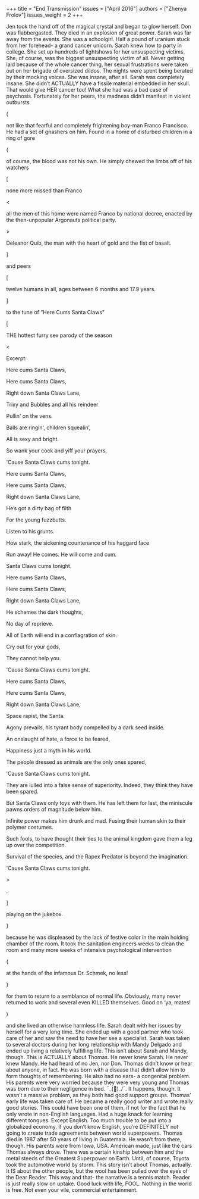 +++
title = "End Transmission"
issues = ["April 2016"]
authors = ["Zhenya Frolov"]
issues_weight = 2
+++

Jen took the hand off of the magical crystal and began to glow herself. Don was flabbergasted. They died in an explosion of great power. Sarah was far away from the events. She was a schoolgirl. Half a pound of uranium stuck from her forehead- a grand cancer unicorn. Sarah knew how to party in college. She set up hundreds of lightshows for her unsuspecting victims. She, of course, was the biggest unsuspecting victim of all. Never getting laid because of the whole cancer thing, her sexual frustrations were taken out on her brigade of oversized dildos. The nights were spent being berated by their mocking voices. She was insane, after all. Sarah was completely insane. She didn’t ACTUALLY have a fissile material embedded in her skull. That would give HER cancer too! What she had was a bad case of psychosis. Fortunately for her peers, the madness didn’t manifest in violent outbursts

(

not like that fearful and completely frightening boy-man Franco Francisco. He had a set of gnashers on him. Found in a home of disturbed children in a ring of gore

{

of course, the blood was not his own. He simply chewed the limbs off of his watchers

[

none more missed than Franco

<

all the men of this home were named Franco by national decree, enacted by the then-unpopular Argonauts political party.

&gt;

Deleanor Quib, the man with the heart of gold and the fist of basalt.

]

and peers

[

twelve humans in all, ages between 6 months and 17.9 years.

]

to the tune of “Here Cums Santa Claws”

[

THE hottest furry sex parody of the season

<

Excerpt:

Here cums Santa Claws,

Here cums Santa Claws,

Right down Santa Claws Lane,

Trixy and Bubbles and all his reindeer

Pullin' on the vens.

Balls are ringin', children squealin’,

All is sexy and bright.

So wank your cock and yiff your prayers,

'Cause Santa Claws cums tonight.

Here cums Santa Claws,

Here cums Santa Claws,

Right down Santa Claws Lane,

He’s got a dirty bag of filth

For the young fuzzbutts.

Listen to his grunts.

How stark, the sickening countenance of his haggard face

Run away! He comes. He will come and cum.

Santa Claws cums tonight.

Here cums Santa Claws,

Here cums Santa Claws,

Right down Santa Claws Lane,

He schemes the dark thoughts,

No day of reprieve.

All of Earth will end in a conflagration of skin.

Cry out for your gods,

They cannot help you.

'Cause Santa Claws cums tonight.

Here cums Santa Claws,

Here cums Santa Claws,

Right down Santa Claws Lane,

Space rapist, the Santa.

Agony prevails, his tyrant body compelled by a dark seed inside.

An onslaught of hate, a force to be feared,

Happiness just a myth in his world.

The people dressed as animals are the only ones spared,

'Cause Santa Claws cums tonight.

They are lulled into a false sense of superiority. Indeed, they think they have been spared.

But Santa Claws only toys with them. He has left them for last, the miniscule pawns orders of magnitude below him.

Infinite power makes him drunk and mad. Fusing their human skin to their polymer costumes.

Such fools, to have thought their ties to the animal kingdom gave them a leg up over the competition.

Survival of the species, and the Rapex Predator is beyond the imagination.

'Cause Santa Claws cums tonight.

&gt;

.

]

playing on the jukebox.

}

because he was displeased by the lack of festive color in the main holding chamber of the room. It took the sanitation engineers weeks to clean the room and many more weeks of intensive psychological intervention

{

at the hands of the infamous Dr. Schmek, no less!

}

for them to return to a semblance of normal life. Obviously, many never returned to work and several even KILLED themselves. Good on ‘ya, mates!

)

and she lived an otherwise harmless life. Sarah dealt with her issues by herself for a very long time. She ended up with a good partner who took care of her and saw the need to have her see a specialist. Sarah was taken to several doctors during her long relationship with Mandy Delgado and ended up living a relatively fulfilling life. This isn’t about Sarah and Mandy, though. This is ACTUALLY about Thomas. He never knew Sarah. He never knew Mandy. He had heard of no Jen, nor Don. Thomas didn’t know or hear about anyone, in fact. He was born with a disease that didn’t allow him to form thoughts of remembering. He also had no ears- a congenital problem. His parents were very worried because they were very young and Thomas was born due to their negligence in bed. ¯\_()_/¯. It happens, though. It wasn’t a massive problem, as they both had good support groups. Thomas’ early life was taken care of. He became a really good writer and wrote really good stories. This could have been one of them, if not for the fact that he only wrote in non-English languages. Had a huge knack for learning different tongues. Except English. Too much trouble to be put into a globalized economy. If you don’t know English, you’re DEFINITELY not going to create trade agreements between world superpowers. Thomas died in 1987 after 50 years of living in Guatemala. He wasn’t from there, though. His parents were from Iowa, USA. American made, just like the cars Thomas always drove. There was a certain kinship between him and the metal steeds of the Greatest Superpower on Earth. Until, of course, Toyota took the automotive world by storm. This story isn’t about Thomas, actually. It IS about the other people, but the wool has been pulled over the eyes of the Dear Reader. This way and that- the narrative is a tennis match. Reader is just really slow on uptake. Good luck with life, FOOL. Nothing in the world is free. Not even your vile, commercial entertainment.
